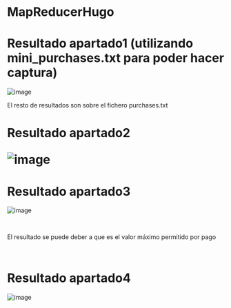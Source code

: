 # MapReducerHugo<br>
<h1>Resultado apartado1 (utilizando mini_purchases.txt para poder hacer captura)</h1>

![image](https://user-images.githubusercontent.com/92920783/206908548-7bc9d73a-2090-4cd1-919d-a687d954fdcd.png)
<br>

El resto de resultados son sobre el fichero purchases.txt

<h1>Resultado apartado2 
  
![image](https://user-images.githubusercontent.com/92920783/206909515-0d014041-512d-4447-973d-008ea1ca6cbf.png)
  
<h1>Resultado apartado3</h1>
  
![image](https://user-images.githubusercontent.com/92920783/206914591-cbf260c2-f087-428f-9eeb-2fadcea8c102.png)
  
<br>  
  
El resultado se puede deber a que es el valor máximo permitido por pago
  
<br>

<h1>Resultado apartado4</h1> 
  
![image](https://user-images.githubusercontent.com/92920783/206916668-91577bb2-aa91-4748-b9cd-24c5a9eecd2a.png)
